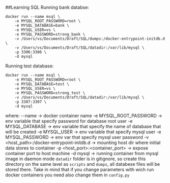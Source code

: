 ##Learning SQL
Running bank databse:
```
docker run --name msql \
    -e MYSQL_ROOT_PASSWORD=root \
    -e MYSQL_DATABASE=bank \
    -e MYSQL_USER=vs \
    -e MYSQL_PASSWORD=strong_bank \
    -v /Users/vs/Documents/Draft/SQL/dumps:/docker-entrypoint-initdb.d \
    -v /Users/vs/Documents/Draft/SQL/datadir:/var/lib/mysql \
    -p 3306:3306 \
    -d mysql 
```
Running test database:
```
docker run --name msql \
    -e MYSQL_ROOT_PASSWORD=root \
    -e MYSQL_DATABASE=test \
    -e MYSQL_USER=vs \
    -e MYSQL_PASSWORD=strong_test \
    -v /Users/vs/Documents/Draft/SQL/datadir:/var/lib/mysql \
    -p 3307:3307 \
    -d mysql 
```
where:
	--name -> docker container name
	-e MYSQL_ROOT_PASSWORD -> env variable that specify password for database root user
	-e MYSQL_DATABASE -> env variable that specify the name of database that will be created
	-e MYSQL_USER -> env variable that specify mysql user
	-e MYSQL_PASSWORD -> env var that specify mysql user password
	-v <host_path>:/docker-entrypoint-initdb.d  -> mounting host dir where initial data stores to container
	-p <host_port>:<container_port> -> expose container port to host machine
	-d mysql -> running container from mysql image in daemon mode
`datadir` folder is in gitignore, so create this directory on the same lavel as `scripts` and `dumps`, all databese files will be stored there.
Take in mind that if you change parameters with wich run docker containers you need also change them in `config.py`